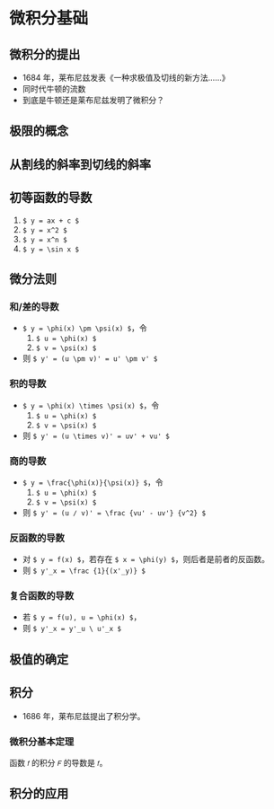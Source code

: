 # 微积分基础

		
## 微积分的提出

- 1684 年，莱布尼兹发表《一种求极值及切线的新方法……》
- 同时代牛顿的流数
- 到底是牛顿还是莱布尼兹发明了微积分？

		
## 极限的概念

		
## 从割线的斜率到切线的斜率

		
## 初等函数的导数

1. `$ y = ax + c $`
1. `$ y = x^2 $`
1. `$ y = x^n $`
1. `$ y = \sin x $`

		
## 微分法则

	
### 和/差的导数

- `$ y = \phi(x) \pm \psi(x) $`，令
   1. `$ u = \phi(x) $`
   1. `$ v = \psi(x) $`
- 则 `$ y' = (u \pm v)' = u' \pm v' $`

	
### 积的导数

- `$ y = \phi(x) \times \psi(x) $`，令
   1. `$ u = \phi(x) $`
   1. `$ v = \psi(x) $`
- 则 `$ y' = (u \times v)' = uv' + vu' $`

	
### 商的导数

- `$ y = \frac{\phi(x)}{\psi(x)} $`，令
   1. `$ u = \phi(x) $`
   1. `$ v = \psi(x) $`
- 则 `$ y' = (u ∕ v)' = \frac {vu' - uv'} {v^2} $`

	
### 反函数的导数

- 对 `$ y = f(x) $`，若存在 `$ x = \phi(y) $`，则后者是前者的反函数。
- 则 `$ y'_x = \frac {1}{(x'_y)} $`

	
### 复合函数的导数

- 若 `$ y = f(u), u = \phi(x) $`，
- 则 `$ y'_x = y'_u \ u'_x $`

		
## 极值的确定

		
## 积分

- 1686 年，莱布尼兹提出了积分学。

	
### 微积分基本定理

函数 `𝑓` 的积分 `𝐹` 的导数是 `𝑓`。

		
## 积分的应用

